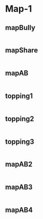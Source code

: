 # Map-1

## mapBully
```java

```

## mapShare
```java

```

## mapAB
```java

```

## topping1
```java

```

## topping2
```java

```

## topping3
```java

```

## mapAB2
```java

```

## mapAB3
```java

```

## mapAB4
```java

```